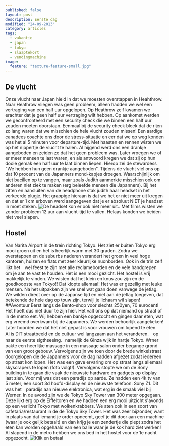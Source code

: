 ```yaml
---
published: false
layout: post
description: Eerste dag
modified: "24-09-2013"
category: articles
tags: 
  - vakantie
  - japan
  - tokyo
  - slaaptekort
  - vendingmachine
image: 
  feature: "texture-feature-small.jpg"
---
```


## De vlucht
Onze vlucht naar Japan hield in dat we moesten overstappen in Heahthrow.
Naar Heathrow vliegen was geen probleem, alleen hadden we wel een vertraging van een half uur opgelopen. Op Heathrow zelf kwamen we erachter dat je geen half uur vertraging wilt hebben.
Op aankomst werden we geconfronteerd met een security check die we binnen een half uur zouden moeten doorstaan. Eenmaal bij de security check bleek dat de rijen zo lang waren dat we misschien de hele vlucht zouden missen! Een aardige canadees coachte ons door de stress-situatie en eer dat we op weg konden was het al 5 minuten voor departure-tijd. Met haasten en rennen wisten we op het nippertje de vlucht te halen.
Al hijgend werd ons een drankje aangeboden en zeiden ze dat het geen probleem was. Later vroegen we of er meer mensen te laat waren, en als antwoord kregen we dat zij op hun dooie gemak een half uur te laat binnen liepen. Hierop zei de stewardess "We hebben hun geen drankje aangeboden".
Tijdens de vlucht viel ons op dat 10 procent van de Japanners mond-kapjes droegen. Waarschijnlijk om niet bacillen op te vangen, maar zoals Judith aanmerkte misschien ook om anderen niet ziek te maken (erg beleefde mensen die Japanners).
Bij het zitten en aansluiten van de headphone stak judith haar headset in het verkeerde plugje. Het grappige hieraan is dat we het er niet meer uit kregen en dat er 1 cm erboven werd aangegeven dat je er absoluut NIET je headset in moet steken.
![De headset kon er ook niet meer uit..](/images/plug2.JPG)
Met films wisten we zonder probleem 12 uur aan vlucht-tijd te vullen. Helaas konden we beiden niet veel slapen.
## Hostel
Van Narita Airport in de trein richting Tokyo. Het ziet er buiten Tokyo erg mooi groen uit en het is heerlijk warm met 30 graden. Zodra we overstappen en  de suburbs naderen verandert het groen in veel hoge kantoren, huizen en flats met zeer kleurrijke nuonborden. Ook in de trin zelf lijkt het　wel feest te zijn met alle reclameborden en de vele handgrepen om je aan te vast te houden. Het is een mooi gezicht. Het hostel is vrij makkelijk te vinden. We wisten dat het klein en knus zou zijn en de goedkoopste van Tokyo!! Dat klopte allemaal! Het was er gezellig met leuke mensen. Na het uitpakken zijn we snel wat gaan doen vanwege de jetlag. We wilden direct over op de Japanse tijd en niet aan de jetlag toegeven, dat betekende de hele dag op touw zijn, terwijl je lichaam wil slapen! 
##Avontuur
Eerst langs de Bento-shop voor slechts 250yen, 70 eurocent! Het hoeft dus niet duur te zijn hier. Het valt ons op dat niemand op straat of in de metro eet. Wij hebben een bankje opgezocht en gingen daar eten, wat erg vreemd overkwam bij de Japanners. We werden behoorlijk aangekeken! Later hoorden we dat het niet gepast is voor vrouwen om lopend te eten.　Al is DIT straatbeeld en de cultuur wel langzaam aan het veranderen.　op naar de eerste sigthseeing、namelijk de Ginza wijk in hartje Tokyo. Wrner pakte een heerlijke massage in een massage salon onder begange grond van een groot gebouw. Vervolgens zijn we toen door de brede winkelstraat doorgelopen die de Japanners voor de dag hadden afgezet zodat iedereen op straat kon lopen. Het was een gave ervaring om op straat langs allemaal skyscrapers te lopen (foto volgt!). Vervolgens stopte we om de Sony building in te gaan die vaak de nieuwste hardware en gadgets op display laat zien. Voor mij was dat een paradijs op aarde. Ze hadden een 4k tv van 5 meter, een soort 3d hoofd-display en de nieuwste telefoon: Sony Z1. Dit was het　paradijs aan nieuwe elektronica, wat erg in de smaak viel bij Werner. In de avond zijn we de Tokyo Sky Tower van 300 meter opgegaan. Deze lijkt erg op de Eiffeltoren en we hadden een erg mooi uitzicht s'avonds op een verlicht Tokyo met wolkenkrabbers. We aten ook in een soort van cafetaria/restaurant in de de Tokyo Sky Tower. Het was zeer bijzonder, want in plaats van dat iemand je order opneemt, geef je dit door aan een machine (waar je ook gelijk betaalt) en dan krijg je een zendertje die piept zodra het eten kan worden opgehaald van een balie waar je de kok hard ziet werken! Al slapend in de metro hebben we ons bed in het hostel voor de 1e nacht opgezocht.
![Klik en betaal](/images/vending.jpg)